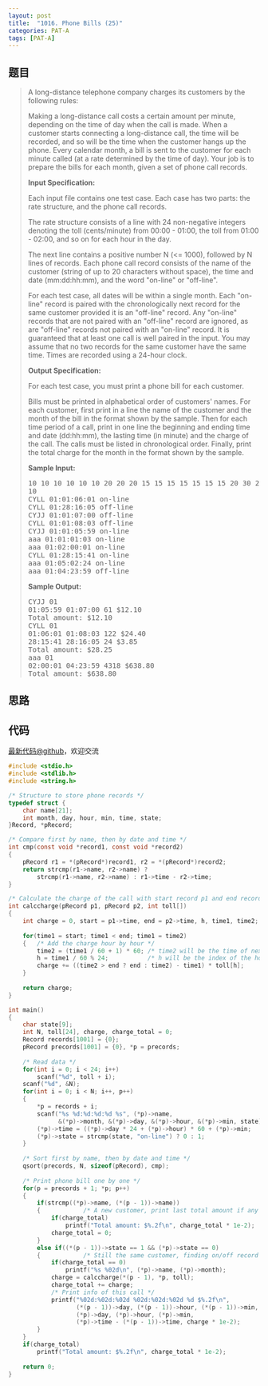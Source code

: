 ```yaml
---
layout: post
title:  "1016. Phone Bills (25)"
categories: PAT-A
tags: [PAT-A]
---
```


## 题目

> <div id="problemContent">
> <p>A long-distance telephone company charges its customers by the following rules:</p>
> <p>
> Making a long-distance call costs a certain amount per minute, depending on the time of day when the call is made.  When a customer starts connecting a long-distance call, the time will be recorded, and so will be the time when the customer hangs up the phone.  Every calendar month, a bill is sent to the customer for each minute called (at a rate determined by the time of day).  Your job is to prepare the bills for each month, given a set of phone call records.</p>
> <p><b>
> Input Specification:
> </b></p>
> <p>Each input file contains one test case.  Each case has two parts:  the rate structure, and the phone call records.</p>
> <p>The rate structure consists of a line with 24 non-negative integers denoting the toll (cents/minute) from 00:00 - 01:00, the toll from 01:00 - 02:00, and so on for each hour in the day. </p>
> <p>The next line contains a positive number N (&lt;= 1000), followed by N lines of records.  Each phone call record consists of the name of the customer (string of up to 20 characters without space), the time and date (mm:dd:hh:mm), and the word "on-line" or "off-line".</p>
> <p>For each test case, all dates will be within a single month.  Each "on-line" record is paired with the chronologically next record for the same customer provided it is an "off-line" record.  Any "on-line" records that are not paired with an "off-line" record are ignored, as are "off-line" records not paired with an "on-line" record.  It is guaranteed that at least one call is well paired in the input.  You may assume that no two records for the same customer have the same time.  Times are recorded using a 24-hour clock.</p>
> <p><b>
> Output Specification:
> </b></p>
> <p>For each test case, you must print a phone bill for each customer. </p>
> <p>Bills must be printed in alphabetical order of customers' names. 
> For each customer, first print in a line the name of the customer and the month of the bill in the format shown by the sample.  Then for each time period of a call, print in one line the beginning and ending time and date (dd:hh:mm), the lasting time (in minute) and the charge of the call.  The calls must be listed in chronological order.  Finally, print the total charge for the month in the format shown by the sample.</p>
> <b>Sample Input:</b><pre>
> 10 10 10 10 10 10 20 20 20 15 15 15 15 15 15 15 20 30 20 15 15 10 10 10
> 10
> CYLL 01:01:06:01 on-line
> CYLL 01:28:16:05 off-line
> CYJJ 01:01:07:00 off-line
> CYLL 01:01:08:03 off-line
> CYJJ 01:01:05:59 on-line
> aaa 01:01:01:03 on-line
> aaa 01:02:00:01 on-line
> CYLL 01:28:15:41 on-line
> aaa 01:05:02:24 on-line
> aaa 01:04:23:59 off-line
> </pre>
> <b>Sample Output:</b><pre>
> CYJJ 01
> 01:05:59 01:07:00 61 $12.10
> Total amount: $12.10
> CYLL 01
> 01:06:01 01:08:03 122 $24.40
> 28:15:41 28:16:05 24 $3.85
> Total amount: $28.25
> aaa 01
> 02:00:01 04:23:59 4318 $638.80
> Total amount: $638.80
> </pre>
> </div>

## 思路


## 代码

[最新代码@github](https://github.com/OliverLew/PAT/blob/master/PATAdvanced/1016.c)，欢迎交流
```c
#include <stdio.h>
#include <stdlib.h>
#include <string.h>

/* Structure to store phone records */
typedef struct {
    char name[21];
    int month, day, hour, min, time, state;
}Record, *pRecord;

/* Compare first by name, then by date and time */
int cmp(const void *record1, const void *record2)
{
    pRecord r1 = *(pRecord*)record1, r2 = *(pRecord*)record2;
    return strcmp(r1->name, r2->name) ? 
        strcmp(r1->name, r2->name) : r1->time - r2->time;
}

/* Calculate the charge of the call with start record p1 and end record p2 */
int calccharge(pRecord p1, pRecord p2, int toll[])
{
    int charge = 0, start = p1->time, end = p2->time, h, time1, time2;
    
    for(time1 = start; time1 < end; time1 = time2)
    {   /* Add the charge hour by hour */
        time2 = (time1 / 60 + 1) * 60; /* time2 will be the time of next hour */
        h = time1 / 60 % 24;           /* h will be the index of the hour */
        charge += ((time2 > end ? end : time2) - time1) * toll[h];
    }
    
    return charge;
}

int main()
{
    char state[9];
    int N, toll[24], charge, charge_total = 0;
    Record records[1001] = {0};
    pRecord precords[1001] = {0}, *p = precords;
    
    /* Read data */
    for(int i = 0; i < 24; i++)
        scanf("%d", toll + i);
    scanf("%d", &N);
    for(int i = 0; i < N; i++, p++)
    {
        *p = records + i;
        scanf("%s %d:%d:%d:%d %s", (*p)->name, 
              &(*p)->month, &(*p)->day, &(*p)->hour, &(*p)->min, state);
        (*p)->time = ((*p)->day * 24 + (*p)->hour) * 60 + (*p)->min;
        (*p)->state = strcmp(state, "on-line") ? 0 : 1;
    }
    
    /* Sort first by name, then by date and time */
    qsort(precords, N, sizeof(pRecord), cmp);
    
    /* Print phone bill one by one */
    for(p = precords + 1; *p; p++)
    { 
        if(strcmp((*p)->name, (*(p - 1))->name))
        {            /* A new customer, print last total amount if any */
            if(charge_total)
                printf("Total amount: $%.2f\n", charge_total * 1e-2);
            charge_total = 0;
        }
        else if((*(p - 1))->state == 1 && (*p)->state == 0)
        {            /* Still the same customer, finding on/off record pair */
            if(charge_total == 0)
                printf("%s %02d\n", (*p)->name, (*p)->month);
            charge = calccharge(*(p - 1), *p, toll);
            charge_total += charge;
            /* Print info of this call */
            printf("%02d:%02d:%02d %02d:%02d:%02d %d $%.2f\n", 
                   (*(p - 1))->day, (*(p - 1))->hour, (*(p - 1))->min,
                   (*p)->day, (*p)->hour, (*p)->min,
                   (*p)->time - (*(p - 1))->time, charge * 1e-2);  
        }
    }
    if(charge_total)
        printf("Total amount: $%.2f\n", charge_total * 1e-2);
    
    return 0;
}

```